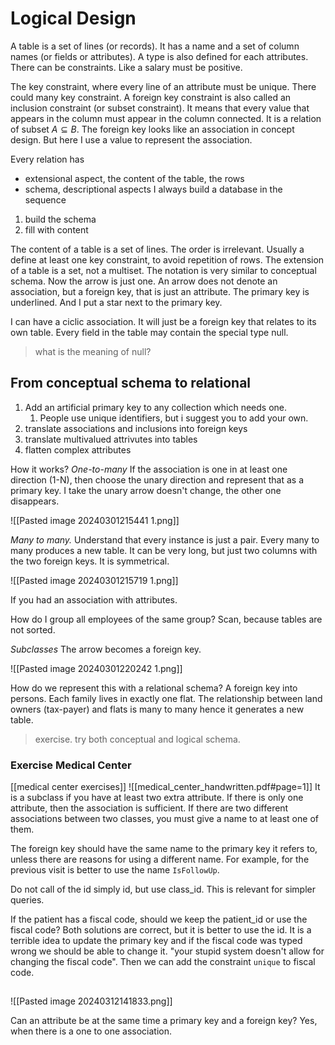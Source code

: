 
# Logical Design

A table is a set of lines (or records).
It has a name and a set of column names (or fields or attributes).
A type is also defined for each attributes.
There can be constraints. Like a salary must be positive.

The key constraint, where every line of an attribute must be unique. There could many key constraint.
A foreign key constraint is also called an inclusion constraint (or subset constraint). It means that every value that appears in the column must appear in the column connected. It is a relation of subset $A\subseteq B$.
The foreign key looks like an association in concept design. But here I use a value to represent the association.

Every relation has
- extensional aspect, the content of the table, the rows
- schema, descriptional aspects
I always build a database in the sequence
1. build the schema
2. fill with content

The content of a table is a set of lines.
The order is irrelevant.
Usually a define at least one key constraint, to avoid repetition of rows.
The extension of a table is a set, not a multiset.
The notation is very similar to conceptual schema.
Now the arrow is just one. An arrow does not denote an association, but a foreign key, that is just an attribute.
The primary key is underlined. And I put a star next to the primary key.

I can have a ciclic association. It will just be a foreign key that relates to its own table. Every field in the table may contain the special type null. 
> what is the meaning of null?

## From conceptual schema to relational
1. Add an artificial primary key to any collection which needs one.
	1. People use unique identifiers, but i suggest you to add your own.
2. translate associations and inclusions into foreign keys
3. translate multivalued attrivutes into tables
4. flatten complex attributes

How it works?
*One-to-many*
If the association is one in at least one direction (1-N), then choose the unary direction and represent that as a primary key.
I take the unary arrow doesn't change, the other one disappears.

![[Pasted image 20240301215441 1.png]]

*Many to many.*
Understand that every instance is just a pair.
Every many to many produces a new table.
It can be very long, but just two columns with the two foreign keys.
It is symmetrical.

![[Pasted image 20240301215719 1.png]]

If you had an association with attributes.


How do I group all employees of the same group? Scan, because tables are not sorted.

*Subclasses*
The arrow becomes a foreign key. 

![[Pasted image 20240301220242 1.png]]

How do we represent this with a relational schema?
A foreign key into persons.
Each family lives in exactly one flat.
The relationship between land owners (tax-payer) and flats is many to many hence it generates a new table.

> exercise. try both conceptual and logical schema.

### Exercise Medical Center
[[medical center exercises]]
![[medical_center_handwritten.pdf#page=1]]
It is a subclass if you have at least two extra attribute. 
If there is only one attribute, then the association is sufficient.
If there are two different associations between two classes, you must give a name to at least one of them.

The foreign key should have the same name to the primary key it refers to, unless there are reasons for using a different name. For example, for the previous visit is better to use the name `IsFollowUp`.

Do not call of the id simply id, but use class_id.
This is relevant for simpler queries.

If the patient has a fiscal code, should we keep the patient_id or use the fiscal code? Both solutions are correct, but it is better to use the id. It is a terrible idea to update the primary key and if the fiscal code was typed wrong we should be able to change it. "your stupid system doesn't allow for changing the fiscal code". Then we can add the constraint `unique` to fiscal code.

##

![[Pasted image 20240312141833.png]]

Can an attribute be at the same time a primary key and a foreign key? Yes, when there is a one to one association.

